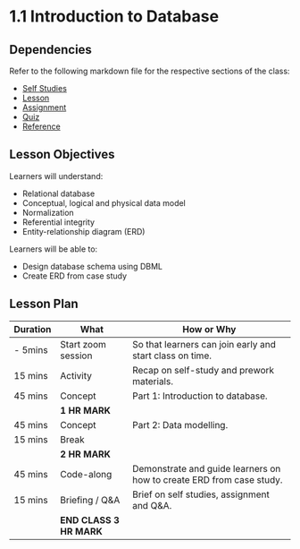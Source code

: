 # 1.1 Introduction to Database

## Dependencies

Refer to the following markdown file for the respective sections of the class:

- [Self Studies](./studies.md)
- [Lesson](./lesson.md)
- [Assignment](./assignment.md)
- [Quiz](./quiz.md)
- [Reference](./reference.md)

## Lesson Objectives

Learners will understand:

- Relational database
- Conceptual, logical and physical data model
- Normalization
- Referential integrity
- Entity-relationship diagram (ERD)

Learners will be able to:

- Design database schema using DBML
- Create ERD from case study

## Lesson Plan

| Duration | What                    | How or Why                                                           |
| -------- | ----------------------- | -------------------------------------------------------------------- |
| - 5mins  | Start zoom session      | So that learners can join early and start class on time.             |
| 15 mins  | Activity                | Recap on self-study and prework materials.                           |
| 45 mins  | Concept                 | Part 1: Introduction to database.                                    |
|          | **1 HR MARK**           |
| 45 mins  | Concept                 | Part 2: Data modelling.                                              |
| 15 mins  | Break                   |                                                                      |
|          | **2 HR MARK**           |
| 45 mins  | Code-along              | Demonstrate and guide learners on how to create ERD from case study. |
| 15 mins  | Briefing / Q&A          | Brief on self studies, assignment and Q&A.                           |
|          | **END CLASS 3 HR MARK** |

